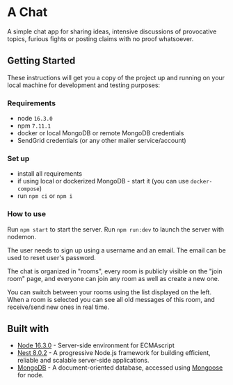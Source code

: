 # A Chat

A simple chat app for sharing ideas, intensive discussions of provocative topics, furious fights or posting claims with no proof whatsoever.

## Getting Started

These instructions will get you a copy of the project up and running on your local machine for development and testing purposes:
### Requirements
- node `16.3.0`
- npm `7.11.1`
- docker or local MongoDB or remote MongoDB credentials
- SendGrid credentials (or any other mailer service/account)
### Set up
- install all requirements
- if using local or dockerized MongoDB - start it (you can use `docker-compose`)
- run `npm ci` or `npm i`

### How to use
Run `npm start` to start the server.
Run `npm run:dev` to launch the server with nodemon.

The user needs to sign up using a username and an email. The email can be used to reset user's password.
 
The chat is organized in "rooms", every room is publicly visible on the "join room" page, and everyone can join any room as well as create a new one.

You can switch between your rooms using the list displayed on the left. When a room is selected you can see all old messages of this room, and receive/send new ones in real time.

## Built with

* [Node 16.3.0](https://nodejs.org/) - Server-side environment for ECMAscript
* [Nest 8.0.2](https://nestjs.com/) - A progressive Node.js framework for building efficient, reliable and scalable server-side applications.
* [MongoDB](https://www.mongodb.com/) - A document-oriented database, accessed using [Mongoose](https://mongoosejs.com/) for node.
